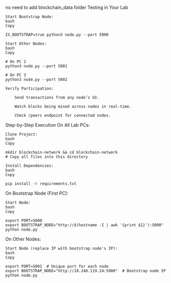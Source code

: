 no need to add blockchain_data folder 
Testing in Your Lab

    Start Bootstrap Node:
    bash
    Copy

    IS_BOOTSTRAP=true python3 node.py --port 5000

    Start Other Nodes:
    bash
    Copy

    # On PC 2
    python3 node.py --port 5001

    # On PC 3
    python3 node.py --port 5002

    Verify Participation:

        Send transactions from any node’s UI.

        Watch blocks being mined across nodes in real-time.

        Check /peers endpoint for connected nodes.


Step-by-Step Execution
On All Lab PCs:

    Clone Project:
    bash
    Copy

    mkdir blockchain-network && cd blockchain-network
    # Copy all files into this directory

    Install Dependencies:
    bash
    Copy

    pip install -r requirements.txt

On Bootstrap Node (First PC):

    Start Node:
    bash
    Copy

    export PORT=5000
    export BOOTSTRAP_NODE="http://$(hostname -I | awk '{print $1}'):5000"
    python node.py

On Other Nodes:

    Start Node (replace IP with bootstrap node's IP):
    bash
    Copy

    export PORT=5001  # Unique port for each node
    export BOOTSTRAP_NODE="http://10.240.119.24:5000"  # Bootstrap node IP
    python node.py